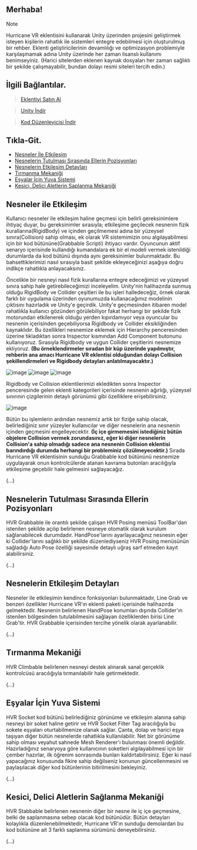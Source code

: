 ## Merhaba!
> [!NOTE]
> Hurricane VR eklentisini kullanarak Unity üzerinden projesini geliştirmek isteyen kişilerin rahatlık ile sistemleri entegre edebilmesi için oluşturulmuş bir rehber. Eklenti geliştiricilerinin devamlılığı ve optimizasyon problemiyle karşılaşmamak adına Unity üzerinde her zaman lisanslı kullanımı benimseyiniz. (Harici sitelerden eklenen kaynak dosyaları her zaman sağlıklı bir şekilde çalışmayabilir, bundan dolayı resmi siteleri tercih edin.)

## İlgili Bağlantılar.
> [Eklentiyi Satın Al](https://assetstore.unity.com/packages/tools/physics/hurricane-vr-physics-interaction-toolkit-177300)

> [Unity İndir](https://unity.com)

> [Kod Düzenleyicisi İndir](https://code.visualstudio.com)

## Tıkla-Git.
- [Nesneler İle Etkileşim](https://github.com/thatsquecy/hurricane-vr-turkce-rehber/blob/main/README.md#nesneler-ile-etkileşim)
- [Nesnelerin Tutulması Sırasında Ellerin Pozisyonları](https://github.com/thatsquecy/hurricane-vr-turkce-rehber)
- [Nesnelerin Etkileşim Detayları](https://github.com/thatsquecy/hurricane-vr-turkce-rehber)
- [Tırmanma Mekaniği](https://github.com/thatsquecy/hurricane-vr-turkce-rehber)
- [Eşyalar İçin Yuva Sistemi](https://github.com/thatsquecy/hurricane-vr-turkce-rehber)
- [Kesici, Delici Aletlerin Saplanma Mekaniği](https://github.com/thatsquecy/hurricane-vr-turkce-rehber)

## Nesneler ile Etkileşim
Kullanıcı nesneler ile etkileşim haline geçmesi için belirli gereksinimlere ihtiyaç duyar, bu gereksinimler sırasıyla; etkileşime geçilecek nesnenin fizik kurallarına(RigidBody) ve içinden geçilmemesi adına bir yüzeysel sınıra(Collision) sahip olması, ek olarak VR sistemimizin onu algılayabilmesi için bir kod bütününe(Grabbable Scripti) ihtiyacı vardır. Oyuncunun aktif senaryo içerisinde kullandığı kumandalara ek bir el modeli vermek istenildiği durumlarda da kod bütünü dışında aynı gereksinimler bulunmaktadır. Bu bahsettiklerimizi nasıl sırasıyla basit şekilde ekleyeceğinizi aşağıya doğru indikçe rahatlıkla anlayacaksınız.

Öncelikle bir nesneyi nasıl fizik kurallarına entegre edeceğimizi ve yüzeysel sınıra sahip hale getirebileceğimizi inceleyelim. Unity'nin halihazırda sunmuş olduğu RigidBody ve Collider çeşitleri ile bu işleri halledeceğiz, örnek olarak farklı bir uygulama üzerinden oyunumuzda kullanacağımız modelinin çıktısını hazırladık ve Unity'e geçirdik. Unity'e geçmesinden itibaren model rahatlıkla kullanıcı gözünden görülebiliyor fakat herhangi bir şekilde fizik motorundan etkilenerek olduğu yerden kıpırdamıyor veya oyuncular bu nesnenin içerisinden geçebiliyorsa Rigidbody ve Collider eksikliğinden kaynaklıdır. Bu özellikleri nesnemize eklemek için Hierarchy penceresinden üzerine tıkladıktan sonra Inspector kısmından Add Component butonunu kullanıyoruz. Sırasıyla Rigidbody ve uygun Collider çeşitlerini nesnemize ekliyoruz.
**(Bu örneklendirmeler sıradan bir küp üzerinde yapılmıştır, rehberin ana amacı Hurricane VR eklentisi olduğundan dolayı Collision şekillendirmeleri ve Rigidbody detayları anlatılmayacaktır.)**


![image](https://github.com/thatsquecy/hurricane-vr-turkce-rehber/assets/48627621/a448f5a0-b810-4917-8c14-c4ec4e6bcd34)
![image](https://github.com/thatsquecy/hurricane-vr-turkce-rehber/assets/48627621/58cbab30-d280-464c-8bbd-c810b7efbcc1)
![image](https://github.com/thatsquecy/hurricane-vr-turkce-rehber/assets/48627621/116036e9-7da1-4780-aa3f-0a09a43e8e5d)

Rigidbody ve Collision eklentilerimizi ekledikten sonra Inspector penceresinde gelen eklenti kategorileri içerisinde nesnenin ağırlığı, yüzeysel sınırının çizgilerinin detaylı görünümü gibi özelliklere erişebilirsiniz.

![image](https://github.com/thatsquecy/hurricane-vr-turkce-rehber/assets/48627621/be307e78-7b77-41a6-9c9f-b9f1b2d89e8d)

Bütün bu işlemlerin ardından nesnemiz artık bir fiziğe sahip olacak, belirlediğiniz sınır yüzeyler kullanıcılar ve diğer nesnelerin ana nesnenin içinden geçmesini engelleyecektir. **(İç içe girmemesini istediğiniz bütün objelere Collision vermek zorundasınız, eğer ki diğer nesnelerin Collision'a sahip olmadığı sadece ana nesnenin Collision eklentisi barındırdığı durumda herhangi bir probleminiz çözülmeyecektir.)** Sırada Hurricane VR eklentisinin sunduğu Grabbable kod bütününü nesnemize uygulayarak onun kontrolcülerde atanan kavrama butonları aracılığıyla etkileşime geçebilir hale gelmesini sağlayacağız.

(...)

## Nesnelerin Tutulması Sırasında Ellerin Pozisyonları

HVR Grabbable ile orantılı şekilde çalışan HVR Posing menüsü ToolBar'dan istenilen şekilde açılıp belirlenen nesneye otomatik olarak kurulum sağlanabilecek durumdadır. HandPose'larını ayarlayacağınız nesnesin eğer ki Collider'larını sağlıklı bir şekilde düzenlediyseniz HVR Posing menüsünün sağladığı Auto Pose özelliği sayesinde detaylı uğraş sarf etmeden kayıt alabilirsiniz.

(...)

## Nesnelerin Etkileşim Detayları

Nesneler ile etkileşimin kendince fonksiyonları bulunmaktadır, Line Grab ve benzeri özellikler Hurricane VR'ın eklenti paketi içerisinde halihazırda gelmektedir. Nesnenin belirlenen HandPose konumları dışında Collider'ın istenilen bölgesinden tutulabilmesini sağlayan özelliklerden birisi Line Grab'tir. HVR Grabbable içerisinden tercihe yönelik olarak ayarlanabilir.

(...)

## Tırmanma Mekaniği

HVR Climbable belirlenen nesneyi destek alınarak sanal gerçeklik kontrolcüsü aracılığıyla tırmanılabilir hale getirmektedir.

(...)

## Eşyalar İçin Yuva Sistemi

HVR Socket kod bütünü belirlediğiniz görünüme ve etkileşim alanına sahip nesneyi bir soket haline getirir ve HVR Socket Filter Tag aracılığıyla bu sokete eşyaları oturtabilmenize olanak sağlar. Çanta, dolap ve harici eşya taşıyan diğer bütün nesnelerde rahatlıkla kullanılabilir. Net bir görünüme sahip olması veyahut sahnede Mesh Renderer'ı bulunması önemli değildir. Hazırladığınız senaryoya göre kullanıcının soketleri algılayabilmesi için bir çember hazırlar, ilk öğrenim sonrasında bunları kaldırtabilirsiniz. Eğer ki nasıl yapacağınız konusunda fikire sahip değilseniz konunun güncellenmesini ve paylaşılacak diğer kod bütünlerinin bitirilmesini bekleyiniz.

(...)

## Kesici, Delici Aletlerin Sağlanma Mekaniği

HVR Stabbable belirlenen nesnenin diğer bir nesne ile iç içe geçmesine, belki de saplanmasına sebep olacak kod bütünüdür. Bütün detayları kolaylıkla düzenlenebilmektedir, Hurricane VR'ın sunduğu demolardan bu kod bütününe ait 3 farklı saplanma sürümünü deneyebilirsiniz.

(...)
